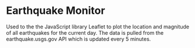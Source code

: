 # Earthquake Monitor

Used to the the JavaScript library Leaflet to plot the location and magnitude of all earthquakes for the current day.  The data is pulled from the earthquake.usgs.gov API which is updated every 5 minutes.
